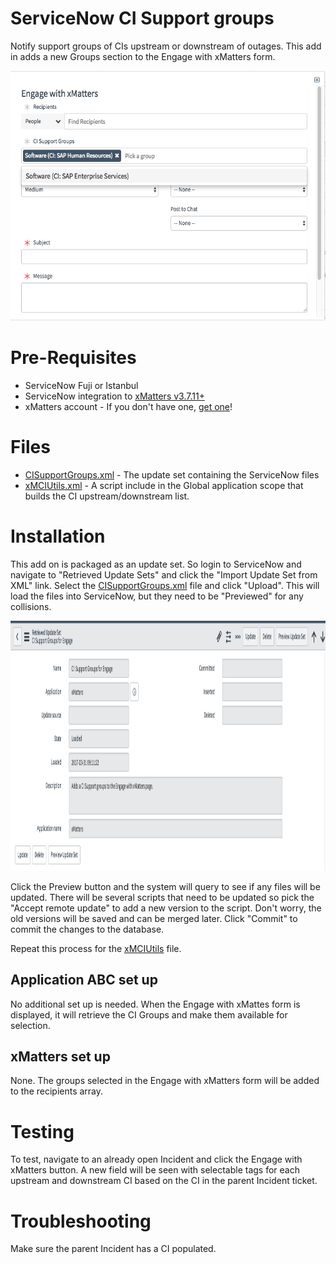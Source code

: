 # ServiceNow CI Support groups
Notify support groups of CIs upstream or downstream of outages. This add in adds a new Groups section to the Engage with xMatters form. 

<kbd>
  <img src="images/CIGroups1.png" height="400">
</kbd>

# Pre-Requisites
* ServiceNow Fuji or Istanbul
* ServiceNow integration to [xMatters v3.7.11+](https://store.servicenow.com/sn_appstore_store.do#!/store/application/5950d7444f2231000e9fa88ca310c78c/3.7.12)
* xMatters account - If you don't have one, [get one](https://www.xmatters.com)!


# Files
* [CISupportGroups.xml](CISupportGroups.xml) - The update set containing the ServiceNow files
* [xMCIUtils.xml](xMCIUtils.xml) - A script include in the Global application scope that builds the CI upstream/downstream list.

# Installation
This add on is packaged as an update set. So login to ServiceNow and navigate to "Retrieved Update Sets" and click the "Import Update Set from XML" link. Select the [CISupportGroups.xml](CISupportGroups.xml) file and click "Upload". This will load the files into ServiceNow, but they need to be "Previewed" for any collisions. 

<kbd>
  <img src="images/preview_update_set.png" height="400">
</kbd>

Click the Preview button and the system will query to see if any files will be updated. There will be several scripts that need to be updated so pick the "Accept remote update" to add a new version to the script. Don't worry, the old versions will be saved and can be merged later. Click "Commit" to commit the changes to the database. 

Repeat this process for the [xMCIUtils](xMCIUtils.xml) file. 

## Application ABC set up
No additional set up is needed. When the Engage with xMattes form is displayed, it will retrieve the CI Groups and make them available for selection. 

## xMatters set up
None. The groups selected in the Engage with xMatters form will be added to the recipients array. 
   
# Testing
To test, navigate to an already open Incident and click the Engage with xMatters button. A new field will be seen with selectable tags for each upstream and downstream CI based on the CI in the parent Incident ticket. 

# Troubleshooting
Make sure the parent Incident has a CI populated.
